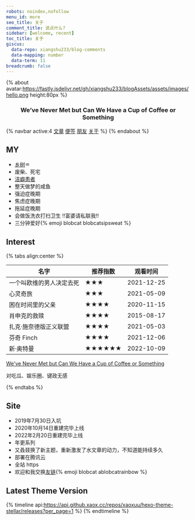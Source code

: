 ```yaml
---
robots: noindex,nofollow
menu_id: more
seo_title: 关于
comment_title: 说点什么?
sidebar: [welcome, recent]
toc_title: 关于
giscus:
  data-repo: xiangshu233/blog-comments
  data-mapping: number
  data-term: 11
breadcrumb: false
---
```


{% about avatar:https://fastly.jsdelivr.net/gh/xiangshu233/blogAssets/assets/images/hello.png height:80px %}

<h3 style="text-align: center">We’ve Never Met but Can We Have a Cup of Coffee or Something</h3>

{% navbar  active:4 [文章](/) [便签](/notes/) [朋友](/friends/)  [关于](/about/) %}
{% endabout %}



## MY
- [乡树](https://www.16personalities.com/profiles/adf14902911ea)♒️
- 废柴、死宅
- [洁癖患者](https://b23.tv/NnaTV5)
- 整天做梦的咸鱼
- 强迫症晚期
- 焦虑症晚期
- 拖延症晚期
- 会做饭洗衣打扫卫生 !!富婆请私联我!!
- 三分钟爱好{% emoji blobcat blobcatsipsweat %}

## Interest

{% tabs align:center %}


<!-- tab 影视 -->

| 名字                     | 推荐指数 | 观看时间   |
| ------------------------ | -------- | ---------- |
| 一个叫欧维的男人决定去死 | ★★★     | 2021-12-25 |
| 心灵奇旅                 | ★★★    | 2021-05-09 |
| 困在时间里的父亲         | ★★★★     | 2020-11-15 |
| 肖申克的救赎             | ★★★★    | 2015-08-17 |
| 扎克·施奈德版正义联盟    | ★★★★    | 2021-05-03 |
| 芬奇 Finch               | ★★★★     | 2021-12-06 |
| 新·奥特曼               | ★★★★★★      | 2022-10-09 |

<!-- tab 音乐 -->

[We've Never Met but Can We Have a Cup of Coffee or Something](https://music.163.com/#/song?id=1398802958)

<!-- tab 话题 -->

对吃瓜、娱乐圈、键政无感

{% endtabs %}


## Site

- 2019年7月30日入坑
- 2020年10月14日重建完毕上线
- 2022年2月20日重建完毕上线
- 年更系列
- 又叒叕换了新主题，重新激发了水文章的动力，不知道能持续多久
- 部署在腾讯云
- 全站 https
- 欢迎和我交换[友链](https://xiangshu233.cn/friends/){% emoji blobcat ablobcatrainbow %}

## Latest Theme Version
{% timeline api:https://api.github.xaox.cc/repos/xaoxuu/hexo-theme-stellar/releases?per_page=1 %}
{% endtimeline %}
